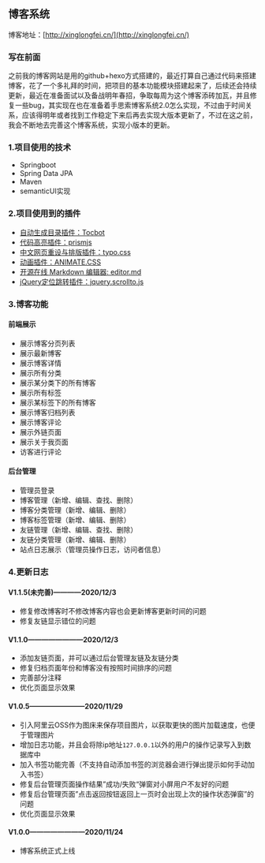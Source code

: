 ## 博客系统

博客地址：[http://xinglongfei.cn/](http://xinglongfei.cn/)

### 写在前面

之前我的博客网站是用的github+hexo方式搭建的，最近打算自己通过代码来搭建博客，花了一个多礼拜的时间，把项目的基本功能模块搭建起来了，后续还会持续更新，最近在准备面试以及备战明年春招，争取每周为这个博客添砖加瓦，并且修复一些bug，其实现在也在准备着手思索博客系统2.0怎么实现，不过由于时间关系，应该得明年或者找到工作稳定下来后再去实现大版本更新了，不过在这之前，我会不断地去完善这个博客系统，实现小版本的更新。




### 1.项目使用的技术
* Springboot
* Spring Data JPA
* Maven
* semanticUI实现


### 2.项目使用到的插件
* [自动生成目录插件：Tocbot](https://tscanlin.github.io/tocbot/)
* [代码高亮插件：prismjs](https://prismjs.com/)
* [中文网页重设与排版插件：typo.css](https://typo.sofi.sh/)
* [动画插件：ANIMATE.CSS](http://www.animate.net.cn/)
* [开源在线 Markdown 编辑器: editor.md](https://pandao.github.io/editor.md/)
* [jQuery定位跳转插件：jquery.scrollto.js](https://github.com/flesler/jquery.scrollTo)


### 3.博客功能
#### 前端展示
* 展示博客分页列表
* 展示最新博客
* 展示博客详情
* 展示所有分类
* 展示某分类下的所有博客
* 展示所有标签
* 展示某标签下的所有博客
* 展示博客归档列表
* 展示博客评论
* 展示外链页面
* 展示关于我页面
* 访客进行评论

#### 后台管理
* 管理员登录
* 博客管理（新增、编辑、查找、删除）
* 博客分类管理（新增、编辑、删除）
* 博客标签管理（新增、编辑、删除）
* 友链管理（新增、编辑、查找、删除）
* 友链分类管理（新增、编辑、删除）
* 站点日志展示（管理员操作日志，访问者信息）


### 4.更新日志
#### **V1.1.5(未完善)————2020/12/3**
* 修复修改博客时不修改博客内容也会更新博客更新时间的问题
* 修复友链显示错位的问题


#### **V1.1.0————————2020/12/3**
* 添加友链页面，并可以通过后台管理友链及友链分类
* 修复归档页面年份和博客没有按照时间排序的问题
* 完善部分注释
* 优化页面显示效果


#### **V1.0.5————————2020/11/29**
* 引入阿里云OSS作为图床来保存项目图片，以获取更快的图片加载速度，也便于管理图片
* 增加日志功能，并且会将除ip地址`127.0.0.1`以外的用户的操作记录写入到数据库中
* 加入书签功能完善（不支持自动添加书签的浏览器会进行弹出提示如何手动加入书签）
* 修复后台管理页面操作结果”成功/失败“弹窗对小屏用户不友好的问题
* 修复后台管理页面”点击返回按钮返回上一页时会出现上次的操作状态弹窗”的问题
* 优化页面显示效果


####  **V1.0.0————————2020/11/24**
* 博客系统正式上线

